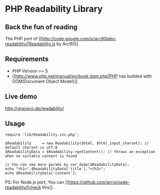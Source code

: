 # PHP Readability Library

## Back the fun of reading

The PHP port of [[http://code.google.com/p/arc90labs-readability/|Readability.js by Arc90]].


## Requirements

* PHP Version >= 5
* [[http://www.php.net/manual/en/book.dom.php|PHP has builded with DOM(Document Object Model)]]


## Live demo 

http://graceco.de/readability/


## Usage

```
require 'lib/Readability.inc.php';

$Readability     = new Readability($html, $html_input_charset); // default charset is utf-8
$ReadabilityData = $Readability->getContent(); // throws an exception when no suitable content is found

// You can see more params by var_dump($ReadabilityData);
echo "<h1>".$ReadabilityData['title']."</h1>";
echo $ReadabilityData['content'];
```



PS: For Node.js port, You can [[https://github.com/arrix/node-readability/|check this]].

